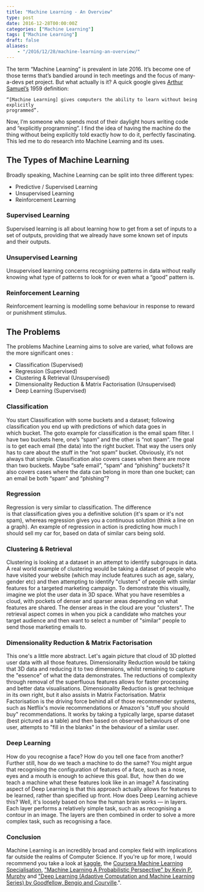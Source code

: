 ```yaml
---
title: "Machine Learning - An Overview"
type: post
date: 2016-12-28T00:00:00Z
categories: ["Machine Learning"] 
tags: ["Machine Learning"] 
draft: false
aliases:
    - "/2016/12/28/machine-learning-an-overview/"
---
```

The term “Machine Learning” is prevalent in late 2016. It’s become one of those terms that’s bandied around in tech meetings and the focus of many-a-devs pet project. But what actually is it? A quick google gives [Arthur Samuel’s](https://en.wikipedia.org/wiki/Arthur_Samuel) 1959 definition:

    “[Machine Learning] gives computers the ability to learn without being explicitly 
    programmed”.

Now, I’m someone who spends most of their daylight hours writing code and “explicitly programming”. I find the idea of having the machine do the thing without being explicitly told exactly how to do it, perfectly fascinating. This led me to do research into Machine Learning and its uses.

## The Types of Machine Learning
Broadly speaking, Machine Learning can be split into three different types:

* Predictive / Supervised Learning
* Unsupervised Learning
* Reinforcement Learning

### Supervised Learning
Supervised learning is all about learning how to get from a set of inputs to a set of outputs, providing that we already have some known set of inputs and their outputs.

### Unsupervised Learning
Unsupervised learning concerns recognising patterns in data without really knowing what type of patterns to look for or even what a “good” pattern is.

### Reinforcement Learning
Reinforcement learning is modelling some behaviour in response to reward or punishment stimulus.

## The Problems
The problems Machine Learning aims to solve are varied, what follows are the more significant ones :

* Classification (Supervised)
* Regression (Supervised)
* Clustering & Retrieval (Unsupervised)
* Dimensionality Reduction & Matrix Factorisation (Unsupervised)
* Deep Learning (Supervised)

### Classification
You start Classification with some buckets and a dataset; following classification you end up with predictions of which data goes in which bucket. The goto example for classification is the email spam filter. I have two buckets here, one’s “spam” and the other is “not spam”. The goal is to get each email (the data) into the right bucket. That way the users only has to care about the stuff in the “not spam” bucket. Obviously, it’s not always that simple. Classification also covers cases when there are more than two buckets. Maybe “safe email”, “spam” and “phishing” buckets? It also covers cases where the data can belong in more than one bucket; can an email be both “spam” and “phishing”?

### Regression
Regression is very similar to classification. The difference is that classification gives you a definitive solution (it's spam or it's not spam), whereas regression gives you a continuous solution (think a line on a graph). An example of regression in action is predicting how much I should sell my car for, based on data of similar cars being sold.

### Clustering & Retrieval
Clustering is looking at a dataset in an attempt to identify subgroups in data. A real world example of clustering would be taking a dataset of people who have visited your website (which may include features such as age, salary, gender etc) and then attempting to identify "clusters" of people with similar features for a targeted marketing campaign. To demonstrate this visually, imagine we plot the user data in 3D space. What you have resembles a cloud, with pockets of denser and sparser areas depending on what features are shared. The denser areas in the cloud are your "clusters". The retrieval aspect comes in when you pick a candidate who matches your target audience and then want to select a number of "similar" people to send those marketing emails to.

### Dimensionality Reduction & Matrix Factorisation
This one's a little more abstract. Let's again picture that cloud of 3D plotted user data with all those features. Dimensionality Reduction would be taking that 3D data and reducing it to two dimensions, whilst remaining to capture the "essence" of what the data demonstrates. The reductions of complexity through removal of the superfluous features allows for faster processing and better data visualisations. Dimensionality Reduction is great technique in its own right, but it also assists in Matrix Factorisation. Matrix Factorisation is the driving force behind all of those recommender systems, such as Netflix's movie recommendations or Amazon's "stuff you should buy" recommendations. It works by taking a typically large, sparse dataset (best pictured as a table) and then based on observed behaviours of one user, attempts to "fill in the blanks" in the behaviour of a similar user.

### Deep Learning
How do you recognise a face? How do you tell one face from another? Further still, how do we teach a machine to do the same? You might argue that recognising the configuration of features of a face, such as a nose, eyes and a mouth is enough to achieve this goal. But,  how then do we teach a machine what these features look like in an image? A fascinating aspect of Deep Learning is that this approach actually allows for features to be learned, rather than specified up front. How does Deep Learning achieve this? Well, it's loosely based on how the human brain works — in layers. Each layer performs a relatively simple task, such as as recognising a contour in an image. The layers are then combined in order to solve a more complex task, such as recognising a face.

### Conclusion
Machine Learning is an incredibly broad and complex field with implications far outside the realms of Computer Science. If you're up for more, I would recommend you take a look at [kaggle](https://www.kaggle.com/), the [Coursera Machine Learning Specialisation](https://www.coursera.org/specializations/machine-learning), ["Machine Learning A Probabilistic Perspective" by Kevin P. Murphy](https://www.amazon.co.uk/Machine-Learning-Probabilistic-Perspective-Computation/dp/0262018020) and ["Deep Learning (Adaptive Computation and Machine Learning Series) by Goodfellow, Bengio and Courville](https://www.amazon.co.uk/Deep-Learning-Adaptive-Computation-Machine/dp/0262035618).".

